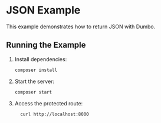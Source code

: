 # JSON Example

This example demonstrates how to return JSON with Dumbo.

## Running the Example

1. Install dependencies:

   ```bash
   composer install
   ```

2. Start the server:

   ```bash
   composer start
   ```

3. Access the protected route:

   ```bash
     curl http://localhost:8000
   ```
